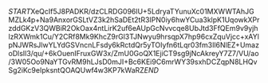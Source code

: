 $START$XeQcIf5J8PADKR/dzCLRDG096lU+5LdryaTYunuXc01MXWWTAhJGMZLk4p+Na9AnxorGSLtVZ3k2hSaDEt2tR3IPN0iy6hwYCua3klpK1UqowkXPrzddGKzV3QWBiR2OkOax4ntLirK2uf6eAUpGcNvvcqe8UbJtd3FfQEm9v9yjhlzRXWmk1Cu/Y2CRf8Mk9KhcZ9rGl3TJNwyu9hrsqpX7hp96cxZquVjcc+xAYlpNJWRsJlwYLYdGSVncnLFsdy6kRctdQr5yTOIyfn6tLqr03fm3Il6NlEZ+UmazoDlsIl3/qu/+6kOuenIFruxGW3x/ZmU0GoQX1EjiCT9sg9jNcAkreyY7Z7/VU/ao/3W05Oo9NaYTGvRM9hLJsD0mJI+Bc6KEi9C6mrWY39sxhDCZqpN8LHQvSg2iKc9eIpksntQOAQUwf4w3KP7kWaRZ$END$